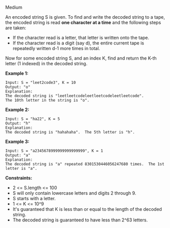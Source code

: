 Medium

An encoded string S is given.  To find and write the decoded string to a tape, the encoded string is read **one character at a time** and the following steps are taken:

- If the character read is a letter, that letter is written onto the tape.
- If the character read is a digit (say d), the entire current tape is repeatedly written d-1 more times in total.

Now for some encoded string S, and an index K, find and return the K-th letter (1 indexed) in the decoded string.

 

**Example 1:**
```
Input: S = "leet2code3", K = 10
Output: "o"
Explanation: 
The decoded string is "leetleetcodeleetleetcodeleetleetcode".
The 10th letter in the string is "o".
```
**Example 2:**
```
Input: S = "ha22", K = 5
Output: "h"
Explanation: 
The decoded string is "hahahaha".  The 5th letter is "h".
```
**Example 3:**
```
Input: S = "a2345678999999999999999", K = 1
Output: "a"
Explanation: 
The decoded string is "a" repeated 8301530446056247680 times.  The 1st letter is "a".
```

**Constraints:**

- 2 <= S.length <= 100
- S will only contain lowercase letters and digits 2 through 9.
- S starts with a letter.
- 1 <= K <= 10^9
- It's guaranteed that K is less than or equal to the length of the decoded string.
- The decoded string is guaranteed to have less than 2^63 letters.
